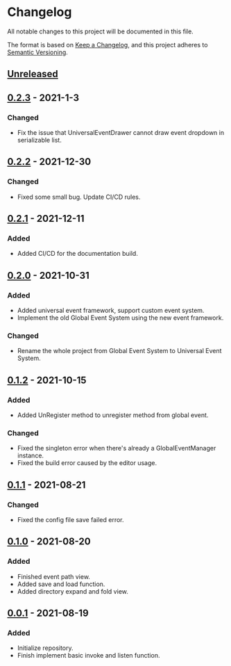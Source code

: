 # Changelog
All notable changes to this project will be documented in this file.

The format is based on [Keep a Changelog](https://keepachangelog.com/en/1.0.0/),
and this project adheres to [Semantic Versioning](https://semver.org/spec/v2.0.0.html).

## [Unreleased]

## [0.2.3] - 2021-1-3
### Changed
- Fix the issue that UniversalEventDrawer cannot draw event dropdown in serializable list.

## [0.2.2] - 2021-12-30
### Changed
- Fixed some small bug. Update CI/CD rules.

## [0.2.1] - 2021-12-11
### Added
- Added CI/CD for the documentation build.

## [0.2.0] - 2021-10-31
### Added
- Added universal event framework, support custom event system.
- Implement the old Global Event System using the new event framework.
### Changed
- Rename the whole project from Global Event System to Universal Event System.

## [0.1.2] - 2021-10-15
### Added
- Added UnRegister method to unregister method from global event.
### Changed
- Fixed the singleton error when there's already a GlobalEventManager instance.
- Fixed the build error caused by the editor usage.


## [0.1.1] - 2021-08-21
### Changed
- Fixed the config file save failed error.

## [0.1.0] - 2021-08-20
### Added
- Finished event path view.
- Added save and load function.
- Added directory expand and fold view.

## [0.0.1] - 2021-08-19
### Added
- Initialize repository.
- Finish implement basic invoke and listen function.

[Unreleased]: https://github.com/Fangjun-Zhou/TOKMAK-Universal-Event
[0.2.3]: https://github.com/Fangjun-Zhou/TOKMAK-Universal-Event-Release/releases/tag/v0.2.3
[0.2.2]: https://github.com/Fangjun-Zhou/TOKMAK-Universal-Event-Release/releases/tag/v0.2.2
[0.2.1]: https://github.com/Fangjun-Zhou/TOKMAK-Universal-Event-Release/releases/tag/v0.2.1
[0.2.0]: https://github.com/Fangjun-Zhou/TOKMAK-Universal-Event-Release/releases/tag/v0.2.0
[0.1.2]: https://github.com/Fangjun-Zhou/TOKMAK-Universal-Event-Release/releases/tag/v0.1.2
[0.1.1]: https://github.com/Fangjun-Zhou/TOKMAK-Universal-Event-Release/releases/tag/v0.1.1
[0.1.0]: https://github.com/Fangjun-Zhou/TOKMAK-Universal-Event-Release/releases/tag/v0.1.0
[0.0.1]: https://github.com/Fangjun-Zhou/TOKMAK-Universal-Event-Release/releases/tag/v0.0.1
